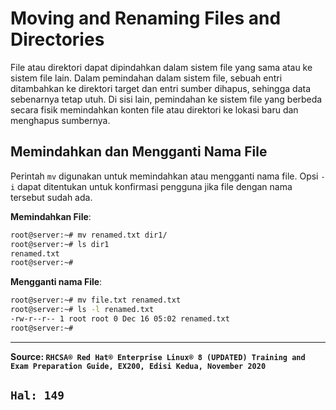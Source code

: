 # Moving and Renaming Files and Directories

File atau direktori dapat dipindahkan dalam sistem file yang sama atau ke sistem file lain. Dalam pemindahan dalam sistem file, sebuah entri ditambahkan ke direktori target dan entri sumber dihapus, sehingga data sebenarnya tetap utuh. Di sisi lain, pemindahan ke sistem file yang berbeda secara fisik memindahkan konten file atau direktori ke lokasi baru dan menghapus sumbernya.

## Memindahkan dan Mengganti Nama File

Perintah `mv` digunakan untuk memindahkan atau mengganti nama file. Opsi `-i` dapat ditentukan untuk konfirmasi pengguna jika file dengan nama tersebut sudah ada.

**Memindahkan File**:

```bash
root@server:~# mv renamed.txt dir1/
root@server:~# ls dir1
renamed.txt
root@server:~#
```

**Mengganti nama File**:

```bash
root@server:~# mv file.txt renamed.txt
root@server:~# ls -l renamed.txt
-rw-r--r-- 1 root root 0 Dec 16 05:02 renamed.txt
root@server:~#
```






---
**Source: `RHCSA® Red Hat® Enterprise Linux® 8 (UPDATED) Training and Exam Preparation Guide, EX200, Edisi Kedua, November 2020`**

`Hal: 149`
---
